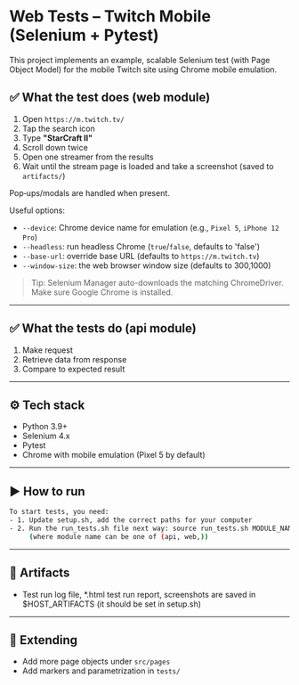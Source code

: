 # Web Tests – Twitch Mobile (Selenium + Pytest)

This project implements an example, scalable Selenium test (with Page Object Model) for the mobile Twitch site using Chrome mobile emulation.

## ✅ What the test does (web module)
1. Open `https://m.twitch.tv/`
2. Tap the search icon
3. Type **"StarCraft II"**
4. Scroll down twice
5. Open one streamer from the results
6. Wait until the stream page is loaded and take a screenshot (saved to `artifacts/`)

Pop‑ups/modals are handled when present.

Useful options:
- `--device`: Chrome device name for emulation (e.g., `Pixel 5`, `iPhone 12 Pro`)
- `--headless`: run headless Chrome (`true`/`false`, defaults to 'false')
- `--base-url`: override base URL (defaults to `https://m.twitch.tv`)
- `--window-size`: the web browser window size (defaults to 300,1000)

> Tip: Selenium Manager auto-downloads the matching ChromeDriver. Make sure Google Chrome is installed.

---

## ✅ What the tests do (api module)
1. Make request
2. Retrieve data from response
3. Compare to expected result

---

## ⚙️ Tech stack
- Python 3.9+
- Selenium 4.x
- Pytest
- Chrome with mobile emulation (Pixel 5 by default)

---

## ▶️ How to run
```bash
To start tests, you need:
- 1. Update setup.sh, add the correct paths for your computer
- 2. Run the run_tests.sh file next way: source run_tests.sh MODULE_NAME
     (where module name can be one of (api, web,))
```

---

## 📸 Artifacts
- Test run log file, *.html test run report, screenshots are saved in $HOST_ARTIFACTS
  (it should be set in setup.sh) 

---

## 🔧 Extending
- Add more page objects under `src/pages`
- Add markers and parametrization in `tests/`
